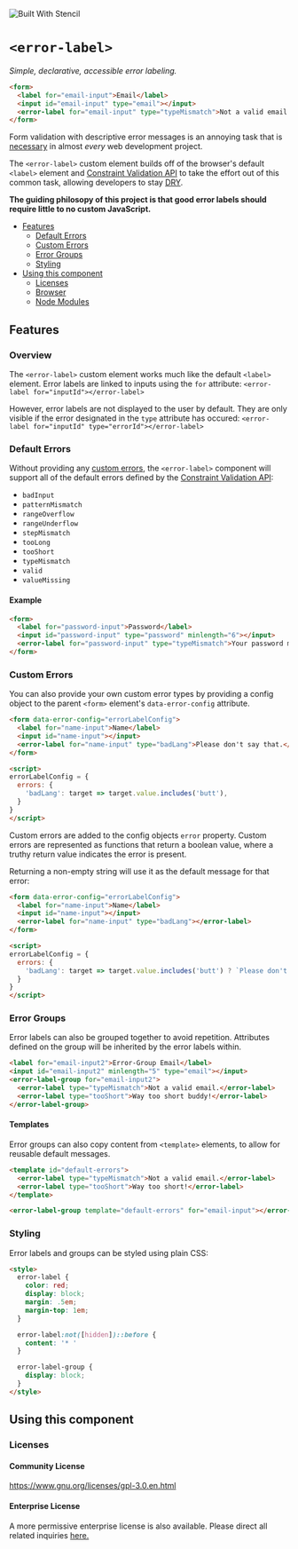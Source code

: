 ![Built With Stencil](https://img.shields.io/badge/-Built%20With%20Stencil-16161d.svg?logo=data%3Aimage%2Fsvg%2Bxml%3Bbase64%2CPD94bWwgdmVyc2lvbj0iMS4wIiBlbmNvZGluZz0idXRmLTgiPz4KPCEtLSBHZW5lcmF0b3I6IEFkb2JlIElsbHVzdHJhdG9yIDE5LjIuMSwgU1ZHIEV4cG9ydCBQbHVnLUluIC4gU1ZHIFZlcnNpb246IDYuMDAgQnVpbGQgMCkgIC0tPgo8c3ZnIHZlcnNpb249IjEuMSIgaWQ9IkxheWVyXzEiIHhtbG5zPSJodHRwOi8vd3d3LnczLm9yZy8yMDAwL3N2ZyIgeG1sbnM6eGxpbms9Imh0dHA6Ly93d3cudzMub3JnLzE5OTkveGxpbmsiIHg9IjBweCIgeT0iMHB4IgoJIHZpZXdCb3g9IjAgMCA1MTIgNTEyIiBzdHlsZT0iZW5hYmxlLWJhY2tncm91bmQ6bmV3IDAgMCA1MTIgNTEyOyIgeG1sOnNwYWNlPSJwcmVzZXJ2ZSI%2BCjxzdHlsZSB0eXBlPSJ0ZXh0L2NzcyI%2BCgkuc3Qwe2ZpbGw6I0ZGRkZGRjt9Cjwvc3R5bGU%2BCjxwYXRoIGNsYXNzPSJzdDAiIGQ9Ik00MjQuNywzNzMuOWMwLDM3LjYtNTUuMSw2OC42LTkyLjcsNjguNkgxODAuNGMtMzcuOSwwLTkyLjctMzAuNy05Mi43LTY4LjZ2LTMuNmgzMzYuOVYzNzMuOXoiLz4KPHBhdGggY2xhc3M9InN0MCIgZD0iTTQyNC43LDI5Mi4xSDE4MC40Yy0zNy42LDAtOTIuNy0zMS05Mi43LTY4LjZ2LTMuNkgzMzJjMzcuNiwwLDkyLjcsMzEsOTIuNyw2OC42VjI5Mi4xeiIvPgo8cGF0aCBjbGFzcz0ic3QwIiBkPSJNNDI0LjcsMTQxLjdIODcuN3YtMy42YzAtMzcuNiw1NC44LTY4LjYsOTIuNy02OC42SDMzMmMzNy45LDAsOTIuNywzMC43LDkyLjcsNjguNlYxNDEuN3oiLz4KPC9zdmc%2BCg%3D%3D&colorA=16161d&style=flat-square)

# `<error-label>`

_Simple, declarative, accessible error labeling._

```html
<form>
  <label for="email-input">Email</label>
  <input id="email-input" type="email"></input>
  <error-label for="email-input" type="typeMismatch">Not a valid email.</error-label>
</form>
```

Form validation with descriptive error messages is an annoying task that is [necessary](https://www.nngroup.com/articles/visibility-system-status/) in almost _every_ web development project.

The `<error-label>` custom element builds off of the browser's default `<label>` element and [Constraint Validation API](https://developer.mozilla.org/en-US/docs/Web/API/Constraint_validation) to take the effort out of this common task, allowing developers to stay [DRY](https://en.wikipedia.org/wiki/Don%27t_repeat_yourself). 

**The guiding philosopy of this project is that good error labels should require little to no custom JavaScript.**

- [Features]()
  - [Default Errors]()
  - [Custom Errors]()
  - [Error Groups]()
  - [Styling]()
- [Using this component]()
  - [Licenses]()
  - [Browser]()
  - [Node Modules]()

## Features
### Overview 

The `<error-label>` custom element works much like the default `<label>` element. Error labels are linked to inputs using the `for` attribute: `<error-label for="inputId"></error-label>`

However, error labels are not displayed to the user by default. They are only visible if the error designated in the `type` attribute has occured: `<error-label for="inputId" type="errorId"></error-label>`

### Default Errors
Without providing any [custom errors](), the `<error-label>` component will support all of the default errors defined by the [Constraint Validation API](https://developer.mozilla.org/en-US/docs/Web/API/ValidityState#properties):

- `badInput`
- `patternMismatch`
- `rangeOverflow`
- `rangeUnderflow`
- `stepMismatch`
- `tooLong`
- `tooShort`
- `typeMismatch`
- `valid`
- `valueMissing`

#### Example
```html
<form>
  <label for="password-input">Password</label>
  <input id="password-input" type="password" minlength="6"></input>
  <error-label for="password-input" type="typeMismatch">Your password must be at least 6 characters long.</error-label>
</form>
```

### Custom Errors

You can also provide your own custom error types by providing a config object to the parent `<form>` element's `data-error-config` attribute.
```html
<form data-error-config="errorLabelConfig">
  <label for="name-input">Name</label>
  <input id="name-input"></input>
  <error-label for="name-input" type="badLang">Please don't say that.</error-label>
</form>

<script>
errorLabelConfig = {
  errors: {
    'badLang': target => target.value.includes('butt'),
  }
} 
</script>
```
Custom errors are added to the config objects `error` property. Custom errors are represented as functions that return a boolean value, where a truthy return value indicates the error is present.

Returning a non-empty string will use it as the default message for that error:
```html
<form data-error-config="errorLabelConfig">
  <label for="name-input">Name</label>
  <input id="name-input"></input>
  <error-label for="name-input" type="badLang"></error-label>
</form>

<script>
errorLabelConfig = {
  errors: {
    'badLang': target => target.value.includes('butt') ? `Please don't say ${target.value}.` : false,
  }
} 
</script>
```

### Error Groups

Error labels can also be grouped together to avoid repetition. Attributes defined on the group will be inherited by the error labels within.

```html
<label for="email-input2">Error-Group Email</label>
<input id="email-input2" minlength="5" type="email"></input>
<error-label-group for="email-input2">
  <error-label type="typeMismatch">Not a valid email.</error-label>
  <error-label type="tooShort">Way too short buddy!</error-label>
</error-label-group>
```

#### Templates

Error groups can also copy content from `<template>` elements, to allow for reusable default messages.

```html
<template id="default-errors">
  <error-label type="typeMismatch">Not a valid email.</error-label>
  <error-label type="tooShort">Way too short!</error-label>
</template>
```

```html
<error-label-group template="default-errors" for="email-input"></error-label-group>
```

### Styling

Error labels and groups can be styled using plain CSS:
```html
<style>
  error-label {
    color: red;
    display: block;
    margin: .5em;
    margin-top: 1em;
  }

  error-label:not([hidden])::before {
    content: '* '
  }

  error-label-group {
    display: block;
  }
</style>
```

## Using this component

### Licenses

#### Community License

https://www.gnu.org/licenses/gpl-3.0.en.html

#### Enterprise License

A more permissive enterprise license is also available. Please direct all related inquiries [here.](https://willmartian.com/contact)
